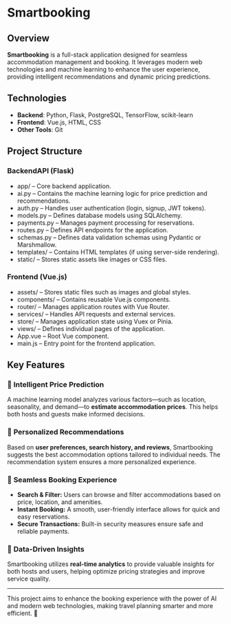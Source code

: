 # Smartbooking

## Overview
**Smartbooking** is a full-stack application designed for seamless accommodation management and booking. It leverages modern web technologies and machine learning to enhance the user experience, providing intelligent recommendations and dynamic pricing predictions.

## Technologies
- **Backend**: Python, Flask, PostgreSQL, TensorFlow, scikit-learn  
- **Frontend**: Vue.js, HTML, CSS  
- **Other Tools**: Git  

## Project Structure
### **BackendAPI (Flask)**
- app/ – Core backend application.
- ai.py – Contains the machine learning logic for price prediction and recommendations.
- auth.py – Handles user authentication (login, signup, JWT tokens).
- models.py – Defines database models using SQLAlchemy.
- payments.py – Manages payment processing for reservations.
- routes.py – Defines API endpoints for the application.
- schemas.py – Defines data validation schemas using Pydantic or Marshmallow.
- templates/ – Contains HTML templates (if using server-side rendering).
- static/ – Stores static assets like images or CSS files.
### **Frontend (Vue.js)**
- assets/ – Stores static files such as images and global styles.
- components/ – Contains reusable Vue.js components.
- router/ – Manages application routes with Vue Router.
- services/ – Handles API requests and external services.
- store/ – Manages application state using Vuex or Pinia.
- views/ – Defines individual pages of the application.
- App.vue – Root Vue component.
- main.js – Entry point for the frontend application.

## Key Features
### 🔹 **Intelligent Price Prediction**  
A machine learning model analyzes various factors—such as location, seasonality, and demand—to **estimate accommodation prices**. This helps both hosts and guests make informed decisions.

### 🔹 **Personalized Recommendations**  
Based on **user preferences, search history, and reviews**, Smartbooking suggests the best accommodation options tailored to individual needs. The recommendation system ensures a more personalized experience.

### 🔹 **Seamless Booking Experience**  
- **Search & Filter:** Users can browse and filter accommodations based on price, location, and amenities.  
- **Instant Booking:** A smooth, user-friendly interface allows for quick and easy reservations.  
- **Secure Transactions:** Built-in security measures ensure safe and reliable payments.  

### 🔹 **Data-Driven Insights**  
Smartbooking utilizes **real-time analytics** to provide valuable insights for both hosts and users, helping optimize pricing strategies and improve service quality.

---

This project aims to enhance the booking experience with the power of AI and modern web technologies, making travel planning smarter and more efficient. 🚀
